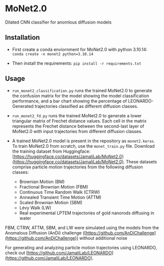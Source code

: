 # MoNet2.0
Dilated CNN classifier for anomlous diffusion models

## Installation
- First create a conda enviornment for MoNet2.0 with python 3.10.14: `conda create -n monet2 python=3.10.14`

- Then install the requirements: `pip install -r requirements.txt`

## Usage
- `run_monet2_classification.py` runs the trained MoNet2.0 to generate the confusion matrix for the model showing the model classification performance, and a bar chart showing the percentage of LEONARDO-Generated trajectories classified as different diffusion classes.

- `run_monet2_fd.py` runs the trained MoNet2.0 to generate a lower triangular matrix of Frechet distance values. Each cell in the matrix represents the Frechet distance between the second-last layer of MoNet2.0 with input trajectories from different diffusion classes.

- A trained MoNet2.0 model is present in the repository as `monet2.keras`. To train MoNet2.0 from scratch, use the `monet_train.py` file. Download the training dataset from Huggingface: [https://huggingface.co/datasets/JamaliLab/MoNet2.0](https://huggingface.co/datasets/JamaliLab/MoNet2.0). These datasets comprise particle motion trajectories from the following diffusion classes:
  - Brownian Motion (BM)
  - Fractional Brownian Motion (FBM)
  - Continuous Time Random Walk (CTRW)
  - Annealed Transient Time Motion (ATTM)
  - Scaled Brownian Motion (SBM)
  - Lévy Walk (LW)
  - Real experimental LPTEM trajectories of gold nanorods diffusing in water

FBM, CTRW, ATTM, SBM, and LW were simulated using the models from the Anomalous Diffusion (AnDi) challenge ([https://github.com/AnDiChallenge](https://github.com/AnDiChallenge)) without additional noise

For generating and analyzing particle motion trajectories using LEONARDO, check out [https://github.com/JamaliLab/LEONARDO](https://github.com/JamaliLab/LEONARDO).
